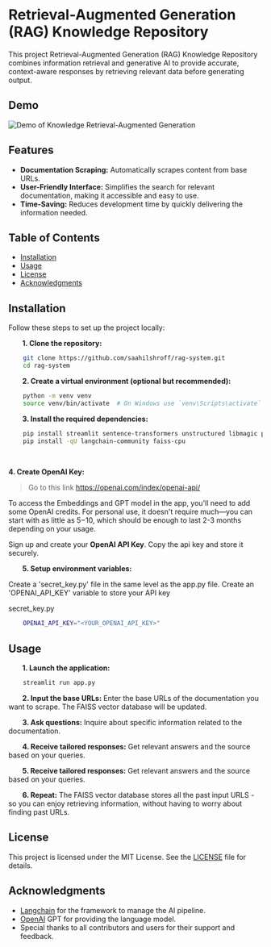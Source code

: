# Retrieval-Augmented Generation (RAG) Knowledge Repository
This project Retrieval-Augmented Generation (RAG) Knowledge Repository combines information retrieval and generative AI to provide accurate, context-aware responses by retrieving relevant data before generating output.

## Demo
![Demo of Knowledge Retrieval-Augmented Generation](assets/demo.gif)

## Features

- **Documentation Scraping:** Automatically scrapes content from base URLs.
- **User-Friendly Interface:** Simplifies the search for relevant documentation, making it accessible and easy to use.
- **Time-Saving:** Reduces development time by quickly delivering the information needed.


## Table of Contents

- [Installation](#installation)
- [Usage](#usage)
- [License](#license)
- [Acknowledgments](#acknowledgments)

## Installation

Follow these steps to set up the project locally:

&nbsp;&nbsp;&nbsp;&nbsp;&nbsp;&nbsp;
**1. Clone the repository:**
```bash
    git clone https://github.com/saahilshroff/rag-system.git
    cd rag-system
```

&nbsp;&nbsp;&nbsp;&nbsp;&nbsp;&nbsp;
**2. Create a virtual environment (optional but recommended):**
```bash
    python -m venv venv
    source venv/bin/activate  # On Windows use `venv\Scripts\activate`
```

&nbsp;&nbsp;&nbsp;&nbsp;&nbsp;&nbsp;
**3. Install the required dependencies:**
```bash
    pip install streamlit sentence-transformers unstructured libmagic python-magic python-magic-bin langchain 
    pip install -qU langchain-community faiss-cpu 
```

&nbsp;&nbsp;&nbsp;&nbsp;&nbsp;&nbsp;

**4. Create OpenAI Key:**

>Go to this link https://openai.com/index/openai-api/

To access the Embeddings and GPT model in the app, you'll need to add some OpenAI credits. For personal use, it doesn't require much—you can start with as little as $5-$10, which should be enough to last 2-3 months depending on your usage.

Sign up and create your **OpenAI API Key**. Copy the api key and store it securely.

&nbsp;&nbsp;&nbsp;&nbsp;&nbsp;&nbsp;
**5. Setup environment variables:**
    
Create a 'secret_key.py' file in the same level as the app.py file. Create an 'OPENAI_API_KEY' variable to store your API key
    
secret_key.py
```bash
    OPENAI_API_KEY="<YOUR_OPENAI_API_KEY>"
```

## Usage
&nbsp;&nbsp;&nbsp;&nbsp;&nbsp;&nbsp;
**1. Launch the application:**
```bash
    streamlit run app.py
```  
&nbsp;&nbsp;&nbsp;&nbsp;&nbsp;&nbsp;
**2. Input the base URLs:** Enter the base URLs of the documentation you want to scrape. The FAISS vector database will be updated.

&nbsp;&nbsp;&nbsp;&nbsp;&nbsp;&nbsp;
**3. Ask questions:** Inquire about specific information related to the documentation. 

&nbsp;&nbsp;&nbsp;&nbsp;&nbsp;&nbsp;
**4. Receive tailored responses:** Get relevant answers and the source based on your queries.

&nbsp;&nbsp;&nbsp;&nbsp;&nbsp;&nbsp;
**5. Receive tailored responses:** Get relevant answers and the source based on your queries.

&nbsp;&nbsp;&nbsp;&nbsp;&nbsp;&nbsp;
**6. Repeat:** The FAISS vector database stores all the past input URLS - so you can enjoy retrieving information, without having to worry about finding past URLs.


## License
This project is licensed under the MIT License. See the [LICENSE](./LICENSE) file for details.

## Acknowledgments
- [Langchain](https://www.langchain.com/) for the framework to manage the AI pipeline.
- [OpenAI](https://openai.com/) GPT for providing the language model.
- Special thanks to all contributors and users for their support and feedback.
